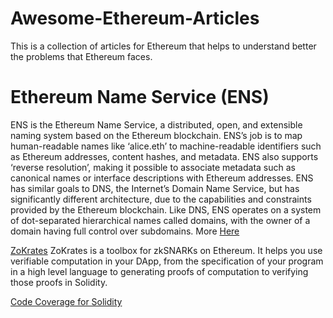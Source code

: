 # Awesome-Ethereum-Articles
This is a collection of articles for Ethereum that helps to understand better the problems that Ethereum faces.


# Ethereum Name Service (ENS) 

ENS is the Ethereum Name Service, a distributed, open, and extensible naming system based on the Ethereum blockchain.
ENS’s job is to map human-readable names like ‘alice.eth’ to machine-readable identifiers such as Ethereum addresses, content hashes, and metadata. ENS also supports ‘reverse resolution’, making it possible to associate metadata such as canonical names or interface descriptions with Ethereum addresses.
ENS has similar goals to DNS, the Internet’s Domain Name Service, but has significantly different architecture, due to the capabilities and constraints provided by the Ethereum blockchain. Like DNS, ENS operates on a system of dot-separated hierarchical names called domains, with the owner of a domain having full control over subdomains.
More [Here](https://docs.ens.domains/)




[ZoKrates](https://zokrates.github.io/) ZoKrates is a toolbox for zkSNARKs on Ethereum. It helps you use verifiable computation in your DApp, from the specification of your program in a high level language to generating proofs of computation to verifying those proofs in Solidity.



[Code Coverage for Solidity](https://blog.colony.io/code-coverage-for-solidity-eecfa88668c2/) 
